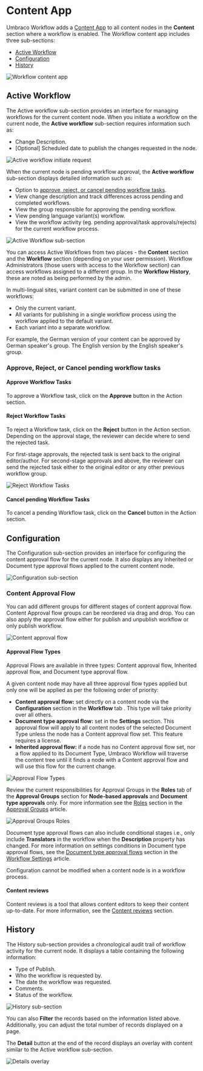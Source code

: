 # Content App

Umbraco Workflow adds a [Content App](https://our.umbraco.com/Documentation/Extending/Content-Apps/) to all content nodes in the **Content** section where a workflow is enabled. The Workflow content app includes three sub-sections:

* [Active Workflow](workflow-content-app.md#active-workflow)
* [Configuration](workflow-content-app.md#configuration)
* [History](workflow-content-app.md#history)

![Workflow content app](../../../11/umbraco-workflow/images/content-app.png)

## Active Workflow

The Active workflow sub-section provides an interface for managing workflows for the current content node. When you initiate a workflow on the current node, the **Active workflow** sub-section requires information such as:

* Change Description.
* \[Optional] Scheduled date to publish the changes requested in the node.

![Active workflow initiate request](../../../11/umbraco-workflow/images/Active-workflow-initiate-request.png)

When the current node is pending workflow approval, the **Active workflow** sub-section displays detailed information such as:

* Option to [approve, reject, or cancel pending workflow tasks](workflow-content-app.md#approve-reject-or-cancel-pending-workflow-tasks).
* View change description and track differences across pending and completed workflows.
* View the group responsible for approving the pending workflow.
* View pending language variant(s) workflow.
* View the workflow activity (eg. pending approval/task approvals/rejects) for the current workflow process.

![Active Workflow sub-section](../../../11/umbraco-workflow/images/Active\_Workflow\_detailed\_info.png)

You can access Active Workflows from two places - the **Content** section and the **Workflow** section (depending on your user permission). Workflow Administrators (those users with access to the Workflow section) can access workflows assigned to a different group. In the **Workflow History**, these are noted as being performed by the admin.

In multi-lingual sites, variant content can be submitted in one of these workflows:

* Only the current variant.
* All variants for publishing in a single workflow process using the workflow applied to the default variant.
* Each variant into a separate workflow.

For example, the German version of your content can be approved by German speaker's group. The English version by the English speaker's group.

### Approve, Reject, or Cancel pending workflow tasks

#### Approve Workflow Tasks

To approve a Workflow task, click on the **Approve** button in the Action section.

#### Reject Workflow Tasks

To reject a Workflow task, click on the **Reject** button in the Action section. Depending on the approval stage, the reviewer can decide where to send the rejected task.

For first-stage approvals, the rejected task is sent back to the original editor/author. For second-stage approvals and above, the reviewer can send the rejected task either to the original editor or any other previous workflow group.

![Reject Workflow Tasks](../../../11/umbraco-workflow/images/assign-rejected-task.png)

#### Cancel pending Workflow Tasks

To cancel a pending Workflow task, click on the **Cancel** button in the Action section.

## Configuration

The Configuration sub-section provides an interface for configuring the content approval flow for the current node. It also displays any Inherited or Document type approval flows applied to the current content node.

![Configuration sub-section](../../../11/umbraco-workflow/images/Configuration-sub-section.png)

### Content Approval Flow

You can add different groups for different stages of content approval flow. Content Approval flow groups can be reordered via drag and drop. You can also apply the approval flow either for publish and unpublish workflow or only publish workflow.

![Content approval flow](../../../11/umbraco-workflow/images/content-approval-flow.gif)

#### Approval Flow Types

Approval Flows are available in three types: Content approval flow, Inherited approval flow, and Document type approval flow.

A given content node may have all three approval flow types applied but only one will be applied as per the following order of priority:

* **Content approval flow:** set directly on a content node via the **Configuration** section in the **Workflow** tab . This type will take priority over all others.
* **Document type approval flow:** set in the **Settings** section. This approval flow will apply to all content nodes of the selected Document Type unless the node has a Content approval flow set. This feature requires a license.
* **Inherited approval flow:** if a node has no Content approval flow set, nor a flow applied to its Document Type, Umbraco Workflow will traverse the content tree until it finds a node with a Content approval flow and will use this flow for the current change.

![Approval Flow Types](../../../11/umbraco-workflow/images/approval-flow-types.png)

Review the current responsibilities for Approval Groups in the **Roles** tab of the **Approval Groups** section for **Node-based approvals** and **Document type approvals** only. For more information see the [Roles](../workflow-section/approval-groups.md#roles) section in the [Approval Groups](../workflow-section/approval-groups.md) article.

![Approval Groups Roles](../../../11/umbraco-workflow/images/approval-groups-roles.png)

Document type approval flows can also include conditional stages i.e., only include **Translators** in the workflow when the **Description** property has changed. For more information on settings conditions in Document type approval flows, see the [Document type approval flows](../workflow-section/workflow-settings.md#document-type-approval-flows) section in the [Workflow Settings](../workflow-section/workflow-settings.md) article.

Configuration cannot be modified when a content node is in a workflow process.

#### Content reviews

Content reviews is a tool that allows content editors to keep their content up-to-date. For more information, see the [Content reviews](../workflow-section/content-reviews.md) section.

## History

The History sub-section provides a chronological audit trail of workflow activity for the current node. It displays a table containing the following information:

* Type of Publish.
* Who the workflow is requested by.
* The date the workflow was requested.
* Comments.
* Status of the workflow.

![History sub-section](../../../11/umbraco-workflow/images/History-sub-section.png)

You can also **Filter** the records based on the information listed above. Additionally, you can adjust the total number of records displayed on a page.

The **Detail** button at the end of the record displays an overlay with content similar to the Active workflow sub-section.

![Details overlay](../../../11/umbraco-workflow/images/Workflow-Content-app-Details-overlay.png)
